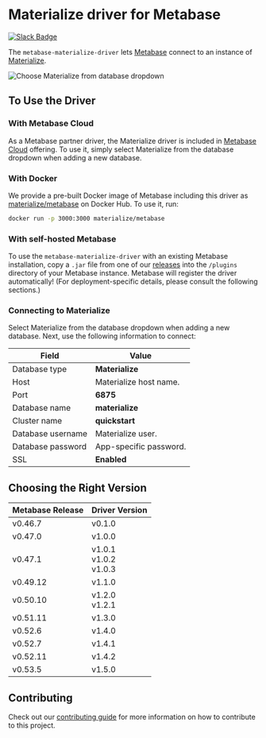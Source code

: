 # Materialize driver for Metabase

[![Slack Badge](https://img.shields.io/badge/Join%20us%20on%20Slack!-blueviolet?style=flat&logo=slack&link=https://materialize.com/s/chat)](https://materialize.com/s/chat)

The `metabase-materialize-driver` lets
[Metabase](https://github.com/metabase/metabase) connect to an instance of
[Materialize](https://github.com/MaterializeInc/materialize).

![Choose Materialize from database dropdown](https://github-production-user-asset-6210df.s3.amazonaws.com/21223421/268976090-6ed5b4b0-abb0-48dc-862f-b2284cb878d7.png)

## To Use the Driver

### With Metabase Cloud

As a Metabase partner driver, the Materialize driver is
included in [Metabase Cloud](https://www.metabase.com/docs/latest/cloud/start) offering.
To use it, simply select Materialize from the database dropdown when adding a new database.

### With Docker

We provide a pre-built Docker image of Metabase including this driver as
[materialize/metabase][] on Docker Hub. To use it, run:

```bash
docker run -p 3000:3000 materialize/metabase
```

### With self-hosted Metabase

To use the `metabase-materialize-driver` with an existing Metabase
installation, copy a `.jar` file from one of our [releases][] into the
`/plugins` directory of your Metabase instance. Metabase will register the
driver automatically! (For deployment-specific details, please consult the
following sections.)

### Connecting to Materialize

Select Materialize from the database dropdown when adding a new database.
Next, use the following information to connect:

| Field             | Value                  |
| ----------------- | ---------------------- |
| Database type     | **Materialize**        |
| Host              | Materialize host name. |
| Port              | **6875**               |
| Database name     | **materialize**        |
| Cluster name      | **quickstart**         |
| Database username | Materialize user.      |
| Database password | App-specific password. |
| SSL               | **Enabled**            |

[releases]: https://github.com/MaterializeInc/metabase-materialize-driver/releases
[materialize/metabase]: https://hub.docker.com/repository/docker/materialize/metabase

## Choosing the Right Version

Metabase Release | Driver Version
---------------- | --------------
v0.46.7          | v0.1.0
v0.47.0          | v1.0.0
v0.47.1          | v1.0.1 <br> v1.0.2 <br> v1.0.3
v0.49.12         | v1.1.0
v0.50.10         | v1.2.0 <br> v1.2.1
v0.51.11         | v1.3.0
v0.52.6          | v1.4.0
v0.52.7          | v1.4.1
v0.52.11         | v1.4.2
v0.53.5          | v1.5.0

## Contributing

Check out our [contributing guide](CONTRIBUTING.md) for more information on how
to contribute to this project.
